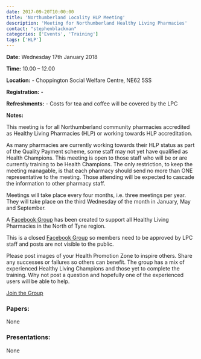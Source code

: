 ```yaml
---
date: 2017-09-20T10:00:00
title: 'Northumberland Locality HLP Meeting'
description: 'Meeting for Northumberland Healthy Living Pharmacies'
contact: "stephenblackman"
categories: ['Events', 'Training']
tags: ['HLP']
---
```


**Date:**  Wednesday 17th January 2018  

**Time:**  10.00 – 12.00  

**Location:**  -  Choppington Social Welfare Centre, NE62 5SS

**Registration:**  -  

**Refreshments:**  -  Costs for tea and coffee will be covered by the LPC

**Notes:**  

This meeting is for all Northumberland community pharmacies accredited as Healthy Living Pharmacies (HLP) or working towards HLP accreditation.  

As many pharmacies are currently working towards their HLP status as part of the Quality Payment scheme, some staff may not yet have qualified as Health Champions. This meeting is open to those staff who will be or are currently training to be Health Champions. The only restriction, to keep the meeting managable, is that each pharmacy should send no more than ONE representative to the meeting. Those attending will be expected to cascade the information to other pharmacy staff.  

Meetings will take place every four months, i.e. three meetings per year. They will take place on the third Wednesday of the month in January, May and September.  

A [Facebook Group](https://www.facebook.com/groups/NOTHLPS/) has been created to support
all Healthy Living Pharmacies in the North of Tyne region.  

This is a closed [Facebook Group](https://www.facebook.com/groups/NOTHLPS/) so members need 
to be approved by LPC staff and posts are not visible to the public.  

Please post images of your Health Promotion Zone to inspire others.  Share any successes or failures 
so others can benefit.  The group has a mix of experienced Healthy Living Champions and those yet to
complete the training.  Why not post a question and hopefully one of the experienced users will be able to help.  

[Join the Group](https://www.facebook.com/groups/NOTHLPS/)

### Papers:

None

### Presentations:

None
